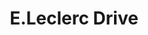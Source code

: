 ---
title: "E.Leclerc Drive"
url: /le-havre/e-leclerc-drive-rue-clement-marical/
shop: Außenstelle
---